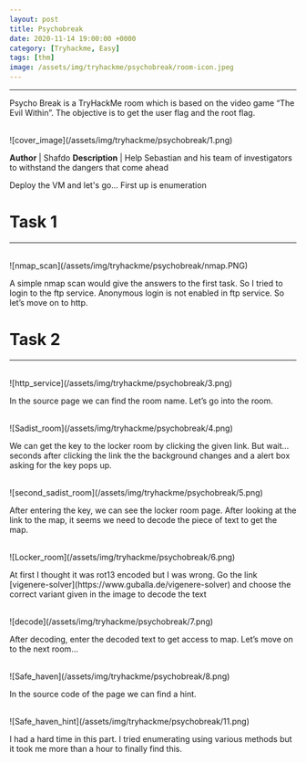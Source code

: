 ```yaml
---
layout: post
title: Psychobreak
date: 2020-11-14 19:00:00 +0000
category: [Tryhackme, Easy]
tags: [thm]
image: /assets/img/tryhackme/psychobreak/room-icon.jpeg
---
```


---
<p>Psycho Break is a TryHackMe room which is based on the video game “The Evil Within”. The objective is to get the user flag and the root flag.</p>
<br>
![cover_image](/assets/img/tryhackme/psychobreak/1.png)

**Author** | Shafdo
**Description** | Help Sebastian and his team of investigators to withstand the dangers that come ahead

<p>
Deploy the VM and let's go...
First up is enumeration</p>

# Task 1
---
<br>
![nmap_scan](/assets/img/tryhackme/psychobreak/nmap.PNG)
<br>
<p>A simple nmap scan would give the answers to the first task. So I tried to login to the ftp service. Anonymous login is not enabled in ftp service. So let’s move on to http.</p>


# Task 2
---
<br>
![http_service](/assets/img/tryhackme/psychobreak/3.png)
<br>
<p>In the source page we can find the room name. Let’s go into the room.</p>

<br>
![Sadist_room](/assets/img/tryhackme/psychobreak/4.png)
<br>
<p>We can get the key to the locker room by clicking the given link. But wait… seconds after clicking the link the the background changes and a alert box asking for the key pops up.</p>

<br>
![second_sadist_room](/assets/img/tryhackme/psychobreak/5.png)
<br>
<p>After entering the key, we can see the locker room page. After looking at the link to the map, it seems we need to decode the piece of text to get the map.</p>

<br>
![Locker_room](/assets/img/tryhackme/psychobreak/6.png)
<br>
<p>At first I thought it was rot13 encoded but I was wrong. Go the link [vigenere-solver](https://www.guballa.de/vigenere-solver) and choose the correct variant given in the image to decode the text</p>

<br>
![decode](/assets/img/tryhackme/psychobreak/7.png)
<br>
<p>After decoding, enter the decoded text to get access to map. Let’s move on to the next room…</p>

<br>
![Safe_haven](/assets/img/tryhackme/psychobreak/8.png)
<br>
<p>In the source code of the page we can find a hint.</p>

<br>
![Safe_haven_hint](/assets/img/tryhackme/psychobreak/11.png)
<br>
<p>I had a hard time in this part. I tried enumerating using various methods but it took me more than a hour to finally find this.</p>


